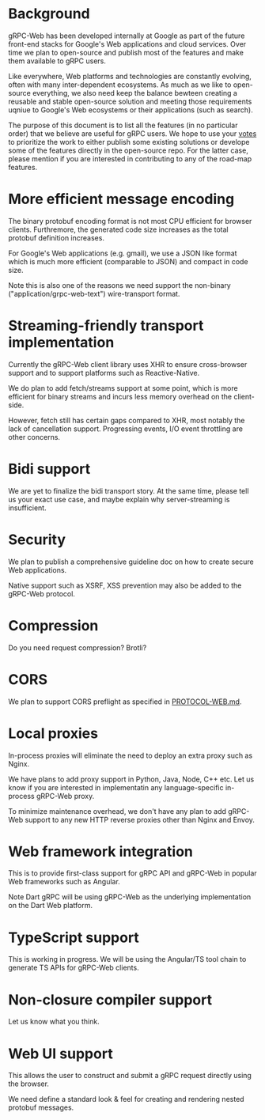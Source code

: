 # Background

gRPC-Web has been developed internally at Google 
as part of the future front-end stacks for Google's Web applications and cloud services.
Over time we plan to open-source and publish
most of the features and make them available to gRPC users.

Like everywhere, Web platforms and technologies are constantly evolving, often with many inter-dependent ecosystems.
As much as we like to open-source everything, we also need keep the balance bewteen creating a reusable and stable open-source solution
and meeting those requirements uqniue to Google's Web ecosystems or their applications (such as search). 

The purpose of this document is to list all the features (in no particular order) that we believe are useful for gRPC users. 
We hope to use your [votes](https://docs.google.com/forms/d/1NjWpyRviohn5jaPntosBHXRXZYkh_Ffi4GxJZFibylM/edit) to prioritize the work to either publish some existing solutions or develope some of the features
directly in the open-source repo. For the latter case, please mention if you are interested in contributing to any of the road-map
features.

# More efficient message encoding

The binary protobuf encoding format is not most CPU efficient for browser clients. 
Furthremore, the generated code size increases as the total protobuf definition increases.

For Google's Web applications (e.g. gmail), we use a JSON like format 
which is much more efficient (comparable to JSON) and compact in code size. 

Note this is also one of the reasons we need support the non-binary ("application/grpc-web-text") wire-transport format. 

# Streaming-friendly transport implementation

Currently the gRPC-Web client library uses XHR to ensure cross-browser support and to support platforms such as Reactive-Native.

We do plan to add fetch/streams support at some point, which is more efficient for binary streams and incurs less memory overhead
on the client-side.

However, fetch still has certain gaps compared to XHR, most notably the lack of cancellation support. 
Progressing events, I/O event throttling are other concerns.  

# Bidi support

We are yet to finalize the bidi transport story. At the same time, please tell us your exact use case, 
and maybe explain why server-streaming is insufficient.

# Security

We plan to publish a comprehensive guideline doc on how to create secure Web applications.

Native support such as XSRF, XSS prevention may also be added to the gRPC-Web protocol.

# Compression

Do you need request compression? Brotli? 

# CORS 

We plan to support CORS preflight as specified in [PROTOCOL-WEB.md](https://github.com/grpc/grpc-web/blob/master/PROTOCOL-WEB.md).

# Local proxies

In-process proxies will eliminate the need to deploy an extra proxy such as Nginx. 

We have plans to add proxy support in Python, Java, Node, C++ etc. Let us know if you are interested in implementatin any language-specific
in-process gRPC-Web proxy.

To minimize maintenance overhead, we don't have any plan to add gRPC-Web support to any new HTTP reverse proxies other than Nginx and Envoy.

# Web framework integration

This is to provide first-class support for gRPC API and gRPC-Web in popular Web frameworks such as Angular. 

Note Dart gRPC will be using gRPC-Web as the underlying implementation on the Dart Web platform.

# TypeScript support

This is working in progress. We will be using the Angular/TS tool chain to generate TS APIs for gRPC-Web clients.

# Non-closure compiler support

Let us know what you think.

# Web UI support

This allows the user to construct and submit a gRPC request directly using the browser.

We need define a standard look & feel for creating and rendering nested protobuf messages.














